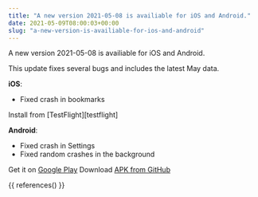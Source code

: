```yaml
---
title: "A new version 2021-05-08 is availiable for iOS and Android."
date: 2021-05-09T08:00:03+00:00
slug: "a-new-version-is-availiable-for-ios-and-android"
---
```


A new version 2021-05-08 is availiable for iOS and Android.

This update fixes several bugs and includes the latest May data.

**iOS**:

- Fixed crash in bookmarks

Install from [TestFlight][testflight]

**Android**:

- Fixed crash in Settings
- Fixed random crashes in the background

Get it on [Google Play](https://play.google.com/store/apps/details?id=app.organicmaps)
Download [APK from GitHub](https://github.com/organicmaps/organicmaps/releases/tag/2021-05-08)

{{ references() }}
